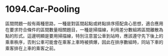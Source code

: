 # 1094.Car-Pooling

區間問題一般有兩種思路，一種是對區間起點或終點排序搭配貪心思想，適合應用在要求符合條件的區間數量相關題目，一種是掃描線，利用差分數組將區間離散為點的形式。這邊明顯是要用掃描線，特別注意當公車到站時，應該遵守先下後上的乘車秩序，否則公車可能會在乘客上車時被擠爆，因此在排序數組時，同站下車的乘客排在上車的乘客之前。
